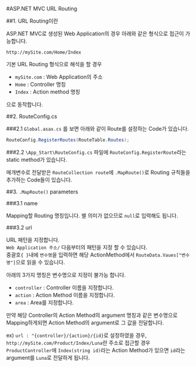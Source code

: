 #ASP.NET MVC URL Routing

##1. URL Routing이란

ASP.NET MVC로 생성된 Web Application의 경우 아래와 같은 형식으로 접근이 가능합니다.

```
http://mySite.com/Home/Index
```

기본 URL Routing 형식으로 해석을 할 경우
- `mySite.com` : Web Application의 주소
- `Home` : Controller 명칭
- `Index` : Action method 명칭

으로 동작합니다.

##2. RouteConfig.cs

###2.1 `Global.asax.cs` 를 보면 아래와 같이 Route를 설정하는 Code가 있습니다.
```C#
RouteConfig.RegisterRoutes(RouteTable.Routes);
```

###2.2 `\App_Start\RouteConfig.cs` 파일에 `RouteConfig.RegisterRoute`라는 static method가 있습니다.

매개변수로 전달받은 `RouteCollection route`에 `.MapRoute()`로 Routing 규칙들을 추가하는 Code들이 있습니다.

##3. `.MapRoute()` parameters

###3.1 name

Mapping할 Routing 명칭입니다. 별 의미가 없으므로 `null`로 입력해도 됩니다.

###3.2 url

URL 패턴을 지정합니다.  
`Web Application 주소/` 다음부터의 패턴을 지정 할 수 있습니다.  
중괄호`{ }`내에 `변수명`을 입력하면 해당 ActionMethod에서 `RouteData.Vaues["변수명"]`으로 읽을 수 있습니다.  

아래의 3가지 명칭은 변수명으로 지정이 불가능 합니다.
- `controller` : Controller 이름을 지정합니다.
- `action` : Action Method 이름을 지정합니다.
- `area` : Area를 지정합니다.

만약 해당 Controller의 Action Method의 argument 명칭과 같은 변수명으로 Mapping하게되면 Action Method의 argument로 그 값을 전달합니다.

ex) `url : "{controller}/{action}/{id}`로 설정하였을 경우,  
`http://mySite.com/Product/Index/Luna`란 주소로 접근할 경우
`ProductController`에 `Index(string id)`라는 Action Method가 있으면 `id`라는 argument를 `Luna`로 전달하게 됩니다.



